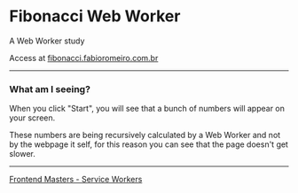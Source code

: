 # Fibonacci Web Worker

A Web Worker study

Access at [fibonacci.fabioromeiro.com.br](http://fibonacci.fabioromeiro.com.br)

---

### What am I seeing?

When you click "Start", you will see that a bunch of numbers will appear on your screen. 

These numbers are being recursively calculated by a Web Worker and not by the webpage it self, for this reason you can see that the page doesn't get slower.

---

[Frontend Masters - Service Workers](https://frontendmasters.com/courses/service-workers/)
